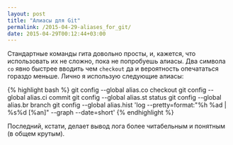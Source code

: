 ```yaml
---
layout: post
title: "Алиасы для Git"
permalink: /2015-04-29-aliases_for_git/
date: 2015-04-29T00:12:44+03:00
---
```


Стандартные команды гита довольно просты, и, кажется, что использовать их не сложно, пока не попробуешь алиасы.
Два символа ```co``` явно быстрее вводить чем ```checkout``` да и вероятность опечататься гораздо меньше.
Лично я использую следующие алиасы:

{% highlight bash %}
git config --global alias.co checkout
git config --global alias.ci commit
git config --global alias.st status
git config --global alias.br branch
git config --global alias.hist 'log --pretty=format:"%h %ad | %s%d [%an]" --graph --date=short'
{% endhighlight %}

Последний, кстати, делает вывод лога более читабельным и понятным (в общем крутым).
